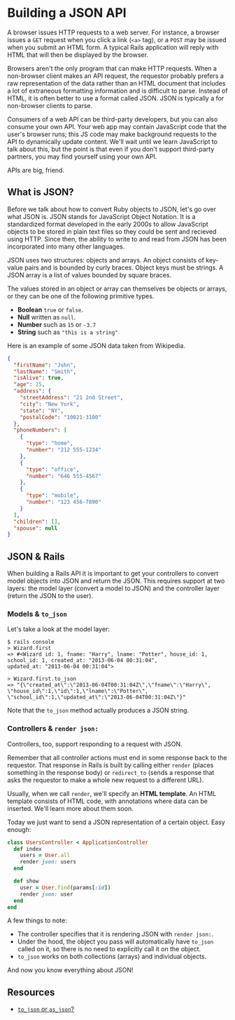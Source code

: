 # Building a JSON API

A browser issues HTTP requests to a web server. For instance, a
browser issues a `GET` request when you click a link (`<a>` tag), or a
`POST` may be issued when you submit an HTML form. A typical Rails
application will reply with HTML that will then be displayed by the
browser.

Browsers aren't the only program that can make HTTP requests. When a
non-browser client makes an API request, the requestor probably
prefers a raw representation of the data rather than an HTML document
that includes a lot of extraneous formatting information and is
difficult to parse. Instead of HTML, it is often better to use a format called JSON.
JSON is typically a for non-browser clients to parse.

Consumers of a web API can be third-party developers, but you can also
consume your own API. Your web app may contain JavaScript code that
the user's browser runs; this JS code may make background requests to
the API to dynamically update content. We'll wait until we learn
JavaScript to talk about this, but the point is that even if you don't
support third-party partners, you may find yourself using your own
API.

APIs are big, friend.

## What is JSON?

Before we talk about how to convert Ruby objects to JSON, let's go over what JSON is.
JSON stands for JavaScript Object Notation.
It is a standardized format developed in the early 2000s to allow JavaScript objects to be stored in plain text files so they could be sent and recieved using HTTP.
Since then, the ability to write to and read from JSON has been incorporated into many other languages.

JSON uses two structures: objects and arrays.
An object consists of key-value pairs and is bounded by curly braces.
Object keys must be strings.
A JSON array is a list of values bounded by square braces.

The values stored in an object or array can themselves be objects or arrays, or they can be one of the following primitive types.

* **Boolean** `true` or `false`.
* **Null** written as `null`.
* **Number** such as `15` or `-3.7`
* **String** such as `"this is a string"`

Here is an example of some JSON data taken from Wikipedia.
```json
{
  "firstName": "John",
  "lastName": "Smith",
  "isAlive": true,
  "age": 25,
  "address": {
    "streetAddress": "21 2nd Street",
    "city": "New York",
    "state": "NY",
    "postalCode": "10021-3100"
  },
  "phoneNumbers": [
    {
      "type": "home",
      "number": "212 555-1234"
    },
    {
      "type": "office",
      "number": "646 555-4567"
    },
    {
      "type": "mobile",
      "number": "123 456-7890"
    }
  ],
  "children": [],
  "spouse": null
}
```

## JSON & Rails

When building a Rails API it is important to get your controllers to convert
model objects into JSON and return the JSON. This requires
support at two layers: the model layer (convert a model to JSON) and
the controller layer (return the JSON to the user).

### Models & `to_json`

Let's take a look at the model layer:

```
$ rails console
> Wizard.first
=> #<Wizard id: 1, fname: "Harry", lname: "Potter", house_id: 1,
school_id: 1, created_at: "2013-06-04 00:31:04",
updated_at: "2013-06-04 00:31:04">

> Wizard.first.to_json
=> "{\"created_at\":\"2013-06-04T00:31:04Z\",\"fname\":\"Harry\",
\"house_id\":1,\"id\":1,\"lname\":\"Potter\",
\"school_id\":1,\"updated_at\":\"2013-06-04T00:31:04Z\"}"
```

Note that the `to_json` method actually produces a JSON string.

### Controllers & `render json:`

Controllers, too, support responding to a request with JSON.

Remember that all controller actions must end in some response back to
the requestor. That response in Rails is built by calling either
`render` (places something in the response body) or `redirect_to`
(sends a response that asks the requestor to make a whole new request
to a different URL).

Usually, when we call `render`, we'll specify an **HTML
template**. An HTML template consists of HTML code, with annotations
where data can be inserted. We'll learn more about them soon.

Today we just want to send a JSON representation of a certain
object. Easy enough:

```ruby
class UsersController < ApplicationController
  def index
    users = User.all
    render json: users
  end

  def show
    user = User.find(params[:id])
    render json: user
  end
end
```

A few things to note:

* The controller specifies that it is rendering JSON with `render
  json:`.
* Under the hood, the object you pass will automatically have
  `to_json` called on it, so there is no need to explicitly call it on
  the object.
* `to_json` works on both collections (arrays) and individual objects.

And now you know everything about JSON!

## Resources

* [`to_json` or `as_json`?][to-json-as-json]

[to-json-as-json]: http://jonathanjulian.com/2010/04/rails-to_json-or-as_json
